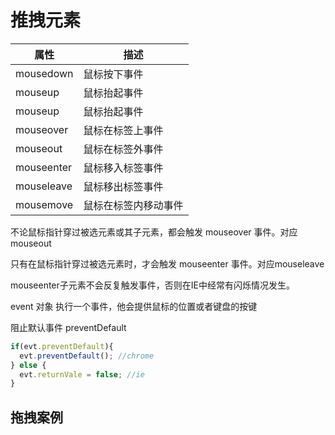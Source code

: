 # 推拽元素

|属性|描述|
|--|--|
|mousedown|鼠标按下事件|
|mouseup|鼠标抬起事件|
|mouseup|鼠标抬起事件|
|mouseover|鼠标在标签上事件|
|mouseout|鼠标在标签外事件|
|mouseenter|鼠标移入标签事件|
|mouseleave|鼠标移出标签事件|
|mousemove|鼠标在标签内移动事件|

不论鼠标指针穿过被选元素或其子元素，都会触发 mouseover 事件。对应mouseout

只有在鼠标指针穿过被选元素时，才会触发 mouseenter 事件。对应mouseleave

mouseenter子元素不会反复触发事件，否则在IE中经常有闪烁情况发生。

event 对象 执行一个事件，他会提供鼠标的位置或者键盘的按键

阻止默认事件 preventDefault

```js
if(evt.preventDefault){
  evt.preventDefault(); //chrome
} else {
  evt.returnVale = false; //ie
}
```

## 拖拽案例